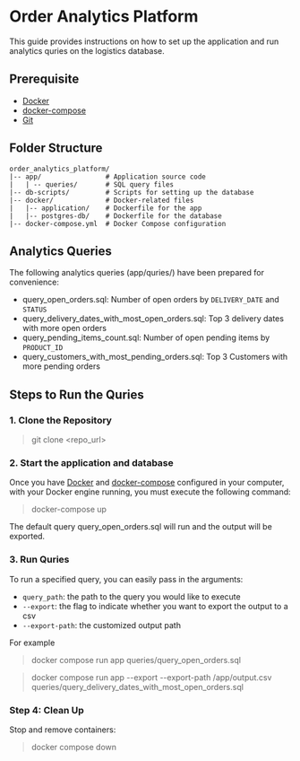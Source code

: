 # Order Analytics Platform

This guide provides instructions on how to set up the application and run analytics quries on the logistics database. 

## Prerequisite
* [Docker](https://www.docker.com/products/docker-desktop/)
* [docker-compose](https://docs.docker.com/compose/install/)
* [Git](https://git-scm.com/)

## Folder Structure
```
order_analytics_platform/
|-- app/                # Application source code
|   | -- queries/       # SQL query files
|-- db-scripts/         # Scripts for setting up the database
|-- docker/             # Docker-related files
|   |-- application/    # Dockerfile for the app
|   |-- postgres-db/    # Dockerfile for the database
|-- docker-compose.yml  # Docker Compose configuration
```

## Analytics Queries
The following analytics queries (app/quries/) have been prepared for convenience:
* query_open_orders.sql: Number of open orders by `DELIVERY_DATE` and `STATUS`
* query_delivery_dates_with_most_open_orders.sql: Top 3 delivery dates with more open orders
* query_pending_items_count.sql: Number of open pending items by `PRODUCT_ID`
* query_customers_with_most_pending_orders.sql: Top 3 Customers with more pending orders

## Steps to Run the Quries
### 1. Clone the Repository
> git clone <repo_url>
 
### 2. Start the application and database

Once you have [Docker](https://www.docker.com/products/docker-desktop/) and [docker-compose](https://docs.docker.com/compose/install/) configured in your computer, with your Docker engine running, you must execute the following command:
   > docker-compose up

The default query query_open_orders.sql will run and the output will be exported.

### 3. Run Quries

To run a specified query, you can easily pass in the arguments:
* `query_path`: the path to the query you would like to execute
* `--export`: the flag to indicate whether you want to export the output to a csv
* `--export-path`: the customized output path

For example

> docker compose run app queries/query_open_orders.sql

> docker compose run app --export --export-path /app/output.csv queries/query_delivery_dates_with_most_open_orders.sql


### Step 4: Clean Up
Stop and remove containers:
> docker compose down